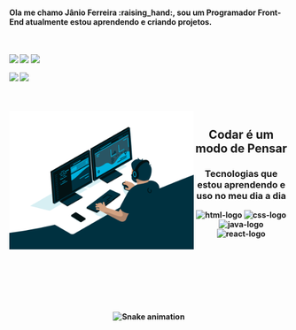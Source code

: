 
  <h4> Ola me chamo <strong>Jânio Ferreira :raising_hand:</strong>, sou um <strong>Programador Front-End</strong> atualmente estou aprendendo e criando projetos.<h4>

<br>
<p>
  <a href="https://www.instagram.com/janio_w0w/"> <img src="https://img.shields.io/badge/Instagram-E4405F?style=for-the-badge&logo=instagram&logoColor=white"/><a>
  <a href=" https://www.linkedin.com/in/j%C3%A2nio-ferreira/"> <img src="https://img.shields.io/badge/LinkedIn-0077B5?style=for-the-badge&logo=linkedin&logoColor=white"/><a/>
  <a href="https://www.twitch.tv/shin0kz/"> <img src="https://img.shields.io/badge/Twitch-9146FF?style=for-the-badge&logo=twitch&logoColor=white"/><a/>
</p>
<div>
  
  <img  src="https://github-readme-stats.vercel.app/api?username=janioF91&show_icons=true&theme=dracula&include_all_commits=true&count_private=true"/>
  <img align="right 180em" src="https://github-readme-stats.vercel.app/api/top-langs/?username=janioF91&layout=compact&langs_count=16&theme=great-gatsby"/>
</div>
<br>

<br>
 
<div  align="center"> 
  <div style="display: inline_block"><br>
  <img align="left" height="250" alt="coding-time" src="https://github.com/janioF91/First-brench/blob/master/code.gif">
    <h2>Codar é um modo de Pensar</h2>
  <h3 align="center">Tecnologias que estou aprendendo e uso no meu dia a dia</h3>
  <img src="https://img.shields.io/badge/HTML5-E34F26?style=for-the-badge&logo=html5&logoColor=white" alt="html-logo"/>
  <img src="https://img.shields.io/badge/CSS-239120?&style=for-the-badge&logo=css3&logoColor=white" alt="css-logo"/>
  <img src="https://img.shields.io/badge/JavaScript-F7DF1E?style=for-the-badge&logo=javascript&logoColor=black" alt="java-logo"/>
  <img src="https://img.shields.io/badge/React-20232A?style=for-the-badge&logo=react&logoColor=61DAFB" alt="react-logo"/>   
   </div>
 <br>
<br>
<br>
<br>
<br>
<br>
<br>



 ![Snake animation](https://github.com/janioF91/janioF91/blob/output/github-contribution-grid-snake.svg)
